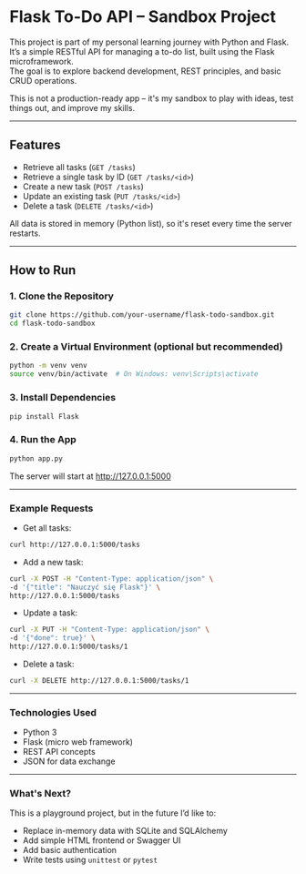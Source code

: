 # Flask To-Do API – Sandbox Project

This project is part of my personal learning journey with Python and Flask.  
It’s a simple RESTful API for managing a to-do list, built using the Flask microframework.  
The goal is to explore backend development, REST principles, and basic CRUD operations.

This is not a production-ready app – it's my sandbox to play with ideas, test things out, and improve my skills.

---

## Features

- Retrieve all tasks (`GET /tasks`)
- Retrieve a single task by ID (`GET /tasks/<id>`)
- Create a new task (`POST /tasks`)
- Update an existing task (`PUT /tasks/<id>`)
- Delete a task (`DELETE /tasks/<id>`)

All data is stored in memory (Python list), so it's reset every time the server restarts.

---

## How to Run

### 1. Clone the Repository

```bash
git clone https://github.com/your-username/flask-todo-sandbox.git
cd flask-todo-sandbox
```

### 2. Create a Virtual Environment (optional but recommended)

```bash
python -m venv venv
source venv/bin/activate  # On Windows: venv\Scripts\activate
```

### 3. Install Dependencies

```bash
pip install Flask
```

### 4. Run the App

```bash
python app.py
```
The server will start at http://127.0.0.1:5000

---

### Example Requests
- Get all tasks:
```bash
curl http://127.0.0.1:5000/tasks
```
- Add a new task:
```bash
curl -X POST -H "Content-Type: application/json" \
-d '{"title": "Nauczyć się Flask"}' \
http://127.0.0.1:5000/tasks
```
- Update a task:
```bash
curl -X PUT -H "Content-Type: application/json" \
-d '{"done": true}' \
http://127.0.0.1:5000/tasks/1
```
- Delete a task:
```bash
curl -X DELETE http://127.0.0.1:5000/tasks/1
```

---

### Technologies Used

- Python 3
- Flask (micro web framework)
- REST API concepts
- JSON for data exchange

---

### What's Next?

This is a playground project, but in the future I’d like to:
- Replace in-memory data with SQLite and SQLAlchemy
- Add simple HTML frontend or Swagger UI
- Add basic authentication
- Write tests using `unittest` or `pytest`
